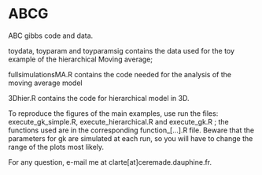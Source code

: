 # ABCG
ABC gibbs code and data.

toydata, toyparam and toyparamsig contains the data used for the toy example of the hierarchical Moving average;

fullsimulationsMA.R contains the code needed for the analysis of the moving average model

3Dhier.R contains the code for hierarchical model in 3D.

To reproduce the figures of the main examples, use run the files:
execute_gk_simple.R, execute_hierarchical.R and execute_gk.R ; the functions used are in the corresponding function_[...].R file. Beware that the parameters for gk are simulated at each run, so you will have to change the range of the plots most likely.

For any question, e-mail me at clarte[at]ceremade.dauphine.fr.
